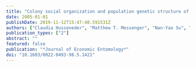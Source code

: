 ```yaml
---
title: "Colony social organization and population genetic structure of an introduced population of Formosan subterranean termite from New Orleans, Louisiana"
date: 2005-01-01
publishDate: 2019-11-12T15:47:40.591531Z
authors: ["Claudia Husseneder", "Matthew T. Messenger", "Nan-Yao Su", "J. Kenneth Grace", "Edward L. Vargo"]
publication_types: ["2"]
abstract: ""
featured: false
publication: "*Journal of Economic Entomology*"
doi: "10.1603/0022-0493-98.5.1421"
---
```


